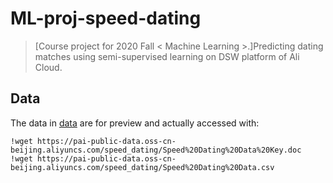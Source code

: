 # ML-proj-speed-dating
>[Course project for 2020 Fall < Machine Learning >.]Predicting dating matches using semi-supervised learning on DSW platform of Ali Cloud.
## Data
The data in [data](\data) are for preview and actually accessed with:
```
!wget https://pai-public-data.oss-cn-beijing.aliyuncs.com/speed_dating/Speed%20Dating%20Data%20Key.doc
!wget https://pai-public-data.oss-cn-beijing.aliyuncs.com/speed_dating/Speed%20Dating%20Data.csv
```
